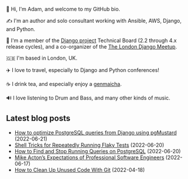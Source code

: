 <p>👋 Hi, I'm Adam, and welcome to my GitHub bio.<p>✍️ I'm an author and solo consultant working with Ansible, AWS, Django, and Python.<p>🦄 I'm a member of the <a class="reference external" href="https://www.djangoproject.com/foundation/teams/">Django project</a> Technical Board (2.2 through 4.x release cycles), and a co-organizer of the <a class="reference external" href="https://www.djangolondon.com/">The London Django Meetup</a>.<p>🇬🇧 I'm based in London, UK.<p>✈️ I love to travel, especially to Django and Python conferences!<p>☕️ I drink tea, and especially enjoy a <a class="reference external" href="https://en.wikipedia.org/wiki/Genmaicha">genmaicha</a>.<p>🔊 I love listening to Drum and Bass, and many other kinds of music.</p></p></p></p></p></p></p>

## Latest blog posts

* [How to optimize PostgreSQL queries from Django using pgMustard](https://adamj.eu/tech/2022/06/21/optimize-postgresql-queries-from-django-using-pgmustard/) (2022-06-21)
* [Shell Tricks for Repeatedly Running Flaky Tests](https://adamj.eu/tech/2022/06/20/shell-tricks-for-repeatedly-running-flaky-tests/) (2022-06-20)
* [How to Find and Stop Running Queries on PostgreSQL](https://adamj.eu/tech/2022/06/20/how-to-find-and-stop-running-queries-on-postgresql/) (2022-06-20)
* [Mike Acton’s Expectations of Professional Software Engineers](https://adamj.eu/tech/2022/06/17/mike-actons-expectations-of-professional-software-engineers/) (2022-06-17)
* [How to Clean Up Unused Code With Git](https://adamj.eu/tech/2022/04/18/how-to-clean-up-unused-code-with-git/) (2022-04-18)